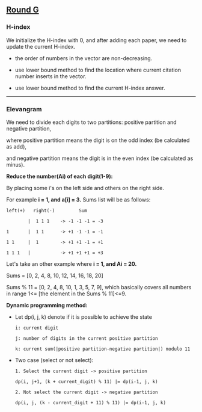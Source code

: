 ## [Round G](https://codingcompetitions.withgoogle.com/kickstart/round/0000000000050edd)

### H-index

We initialize the H-index with 0, and after adding each paper, we need to update the current H-index.

- the order of numbers in the vector are non-decreasing.

- use lower bound method to find the location where current citation number inserts in the vector.

- use lower bound method to find the current H-index answer.

---

### Elevangram

We need to divide each digits to two partitions: positive partition and negative partition, 

where positive partition means the digit is on the odd index (be calculated as add), 

and negative partition means the digit is in the even index (be calculated as minus).

**Reduce the number(Ai) of each digit(1-9):**

By placing some i's on the left side and others on the right side.

For example **i = 1, and a[i] = 3.** Sums list will be as follows:

```
left(+)   right(-)         Sum

        |  1 1 1    -> -1 -1 -1 = -3
      
1       |  1 1      -> +1 -1 -1 = -1

1 1     |  1        -> +1 +1 -1 = +1

1 1 1   |           -> +1 +1 +1 = +3
```

Let's take an other example where **i = 1, and Ai = 20.**

Sums = [0, 2, 4, 8, 10, 12, 14, 16, 18, 20]

Sums % 11 = [0, 2, 4, 8, 10, 1, 3, 5, 7, 9], which basically covers all numbers in range 1<= [the element in the Sums % 11]<=9.

**Dynamic programming method:**

- Let dp(i, j, k) denote if it is possible to achieve the state
  
  ```
  i: current digit
  
  j: number of digits in the current positive partition
  
  k: current sum(|positive partition-negative partition|) modulo 11
  ```
  
- Two case (select or not select):

  ```
  1. Select the current digit -> positive partition
  
  dp(i, j+1, (k + current_digit) % 11) |= dp(i-1, j, k)
  
  2. Not select the current digit -> negative partition
  
  dp(i, j, (k - current_digit + 11) % 11) |= dp(i-1, j, k)
  
  ```  
